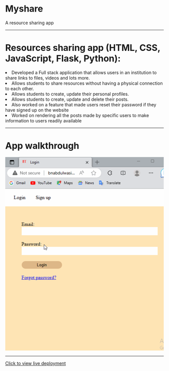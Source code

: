 # Myshare
 A resource sharing app
<hr>

<h1>Resources sharing app (HTML, CSS, JavaScript, Flask, Python):</h1
                                                                  
<ul>
 <li>Developed a Full stack application that allows users in an institution to share links to files, videos and lots
more.</li>
 <li>Allows students to share resources without having a physical connection to each other.</li>
<li>Allows students to create, update their personal profiles.</li>
<li>Allows students to create, update and delete their posts.</li>
<li>Also worked on a feature that made users reset their password if they have signed up on the website</li>
<li>Worked on rendering all the posts made by specific users to make information to users readily available</li>
</ul>
<hr>


<h1>App walkthrough</h1>
<img src="myshare-walkthru.gif" alt="video walkthrough">

<hr>
<a href="https://bnabdulwasiu.pythonanywhere.com">Click to view live deployment</a>
